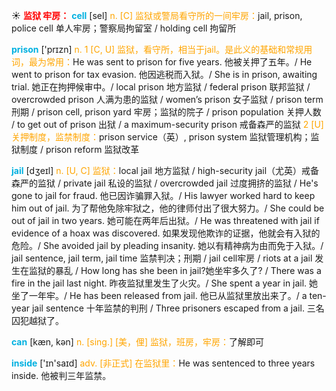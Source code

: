 ☀ <font color="red">**监狱 牢房：**</font>
<font color="sky blue">**cell**</font> [sel] 
<font color="orange">n. [C] 监狱或警局看守所的一间牢房：</font>jail, prison, police cell 单人牢房；警察局拘留室 / holding cell 拘留所

<font color="sky blue">**prison**</font> ['prɪzn] 
<font color="orange">n. 1 [C, U] 监狱，看守所，相当于jail。是此义的基础和常规用词，最为常用：</font>He was sent to prison for five years. 他被关押了五年。/ He went to prison for tax evasion. 他因逃税而入狱。/ She is in prison, awaiting trial. 她正在拘押候审中。/ local prison 地方监狱 / federal prison 联邦监狱 / overcrowded prison 人满为患的监狱 / women’s prison 女子监狱 / prison term 刑期 / prison cell, prison yard 牢房；监狱的院子 / prison population 关押人数 / to get out of prison 出狱 / a maximum-security prison 戒备森严的监狱 <font color="orange">2 [U] 关押制度，监禁制度：</font>prison service（英）, prison system 监狱管理机构；监狱制度 / prison reform 监狱改革
           
<font color="sky blue">**jail**</font> [dʒeɪl]
<font color="orange">n. [U, C] 监狱：</font>local jail 地方监狱 / high-security jail（尤英）戒备森严的监狱 / private jail 私设的监狱 / overcrowded jail 过度拥挤的监狱 / He's gone to jail for fraud. 他已因诈骗罪入狱。/ His lawyer worked hard to keep him out of jail. 为了帮他免除牢狱之，他的律师付出了很大努力。/ She could be out of jail in two years. 她可能在两年后出狱。/ He was threatened with jail if evidence of a hoax was discovered. 如果发现他欺诈的证据，他就会有入狱的危险。/ She avoided jail by pleading insanity. 她以有精神病为由而免于入狱。/ jail sentence, jail term, jail time 监禁判决；刑期 / jail cell牢房 / riots at a jail 发生在监狱的暴乱 / How long has she been in jail?她坐牢多久了? / There was a fire in the jail last night. 昨夜监狱里发生了火灾。/ She spent a year in jail. 她坐了一年牢。/ He has been released from jail. 他已从监狱里放出来了。/ a ten-year jail sentence 十年监禁的判刑 / Three prisoners escaped from a jail. 三名囚犯越狱了。

<font color="sky blue">**can**</font> [kæn, kən] 
<font color="orange">n. [sing.] [美，俚] 监狱，班房，牢房：</font>了解即可

<font color="sky blue">**inside**</font> ['ɪn'saɪd] 
<font color="orange">adv. [非正式] 在监狱里：</font>He was sentenced to three years inside. 他被判三年监禁。


